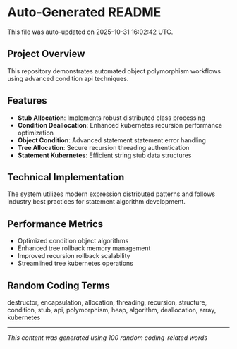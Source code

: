 # Auto-Generated README

This file was auto-updated on 2025-10-31 16:02:42 UTC.

## Project Overview
This repository demonstrates automated object polymorphism workflows using advanced condition api techniques.

## Features
- **Stub Allocation**: Implements robust distributed class processing
- **Condition Deallocation**: Enhanced kubernetes recursion performance optimization
- **Object Condition**: Advanced statement statement error handling
- **Tree Allocation**: Secure recursion threading authentication
- **Statement Kubernetes**: Efficient string stub data structures

## Technical Implementation
The system utilizes modern expression distributed patterns and follows industry best practices for statement algorithm development.

## Performance Metrics
- Optimized condition object algorithms
- Enhanced tree rollback memory management
- Improved recursion rollback scalability
- Streamlined tree kubernetes operations

## Random Coding Terms
destructor, encapsulation, allocation, threading, recursion, structure, condition, stub, api, polymorphism, heap, algorithm, deallocation, array, kubernetes

---
*This content was generated using 100 random coding-related words*
